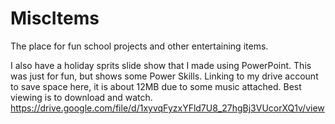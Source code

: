 # MiscItems
The place for fun school projects and other entertaining items.

I also have a holiday sprits slide show that I made using PowerPoint.  This was just for fun, but shows some Power Skills.  Linking to my drive account to save space here, it is about 12MB due to some music attached.  Best viewing is to download and watch.
https://drive.google.com/file/d/1xyvqFyzxYFld7U8_27hgBj3VUcorXQ1v/view
